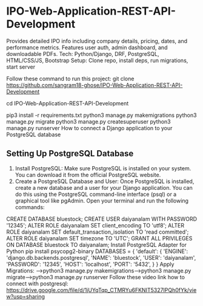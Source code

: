# IPO-Web-Application-REST-API-Development
Provides detailed IPO info including company details, pricing, dates, and performance metrics. Features user auth, admin dashboard, and downloadable PDFs. 
Tech: Python/Django, DRF, PostgreSQL, HTML/CSS/JS, Bootstrap 
Setup: Clone repo, install deps, run migrations, start server

Follow these command to run this project:
 git clone 
https://github.com/sangram18-ghose/IPO-Web-Application-REST-API-Development

cd  IPO-Web-Application-REST-API-Development

 pip3 install -r requirements.txt python3 manage.py makemigrations python3 manage.py migrate python3
 manage.py createsuperuser python3 manage.py runserver
 How to connect a Django application to your PostgreSQL database

 **Setting Up PostgreSQL Database**
 ----------------------------------
 
  1. Install PostgreSQL:
 Make sure PostgreSQL is installed on your system. You can download it from the official PostgreSQL
 website.
 2. Create a PostgreSQL Database and User:
 Once PostgreSQL is installed, create a new database and a user for your Django application. You can do
 this using the PostgreSQL command-line interface (psql) or a graphical tool like pgAdmin.
 Open your terminal and run the following commands:

 CREATE DATABASE bluestock; CREATE USER daiyanalam WITH PASSWORD '12345'; ALTER ROLE daiyanalam
 SET client_encoding TO 'utf8'; ALTER ROLE daiyanalam SET default_transaction_isolation TO 'read committed';
 ALTER ROLE daiyanalam SET timezone TO 'UTC'; GRANT ALL PRIVILEGES ON DATABASE bluestock TO
 daiyanalam;
 Install PostgreSQL Adapter for Python
 pip install psycopg2-binary
 DATABASES = { 'default': { 'ENGINE': 'django.db.backends.postgresql', 'NAME': 'bluestock', 'USER':
 'daiyanalam', 'PASSWORD': '12345', 'HOST': 'localhost', 'PORT': '5432', } }
 Apply Migrations: -->python3 manage.py makemigrations-->python3 manage.py migrate-->python3 manage.py runserver
 Follow these video link how to connect with postgresql:
 https://drive.google.com/file/d/1jUYqTqp_CTMRYu6FKNIT5327IPQh0fYk/view?usp=sharing
